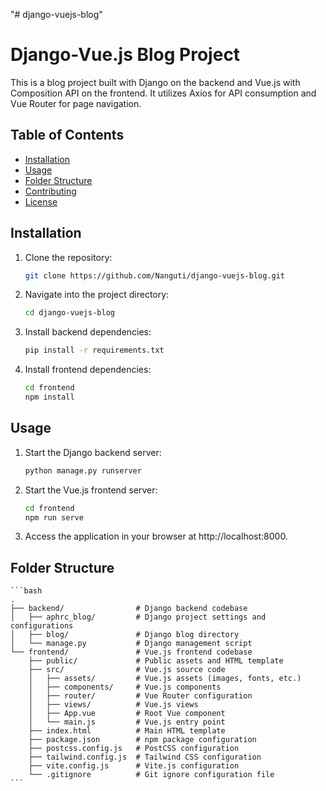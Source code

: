 "# django-vuejs-blog"

# Django-Vue.js Blog Project

This is a blog project built with Django on the backend and Vue.js with Composition API on the frontend. It utilizes Axios for API consumption and Vue Router for page navigation.

## Table of Contents

- [Installation](#installation)
- [Usage](#usage)
- [Folder Structure](#folder-structure)
- [Contributing](#contributing)
- [License](#license)

## Installation

1. Clone the repository:

   ```bash
   git clone https://github.com/Nanguti/django-vuejs-blog.git
   ```

2. Navigate into the project directory:

   ```bash
   cd django-vuejs-blog
   ```

3. Install backend dependencies:

   ```bash
   pip install -r requirements.txt
   ```

4. Install frontend dependencies:

   ```bash
   cd frontend
   npm install
   ```

## Usage

1. Start the Django backend server:

   ```bash
   python manage.py runserver
   ```

2. Start the Vue.js frontend server:
   ```bash
   cd frontend
   npm run serve
   ```
3. Access the application in your browser at http://localhost:8000.

## Folder Structure

    ```bash
    .
    ├── backend/                # Django backend codebase
    │   ├── aphrc_blog/         # Django project settings and configurations
    │   ├── blog/               # Django blog directory
    │   └── manage.py           # Django management script
    └── frontend/               # Vue.js frontend codebase
        ├── public/             # Public assets and HTML template
        ├── src/                # Vue.js source code
        │   ├── assets/         # Vue.js assets (images, fonts, etc.)
        │   ├── components/     # Vue.js components
        │   ├── router/         # Vue Router configuration
        │   ├── views/          # Vue.js views
        │   ├── App.vue         # Root Vue component
        │   └── main.js         # Vue.js entry point
        ├── index.html          # Main HTML template
        ├── package.json        # npm package configuration
        ├── postcss.config.js   # PostCSS configuration
        ├── tailwind.config.js  # Tailwind CSS configuration
        ├── vite.config.js      # Vite.js configuration
        └── .gitignore          # Git ignore configuration file
    ```
